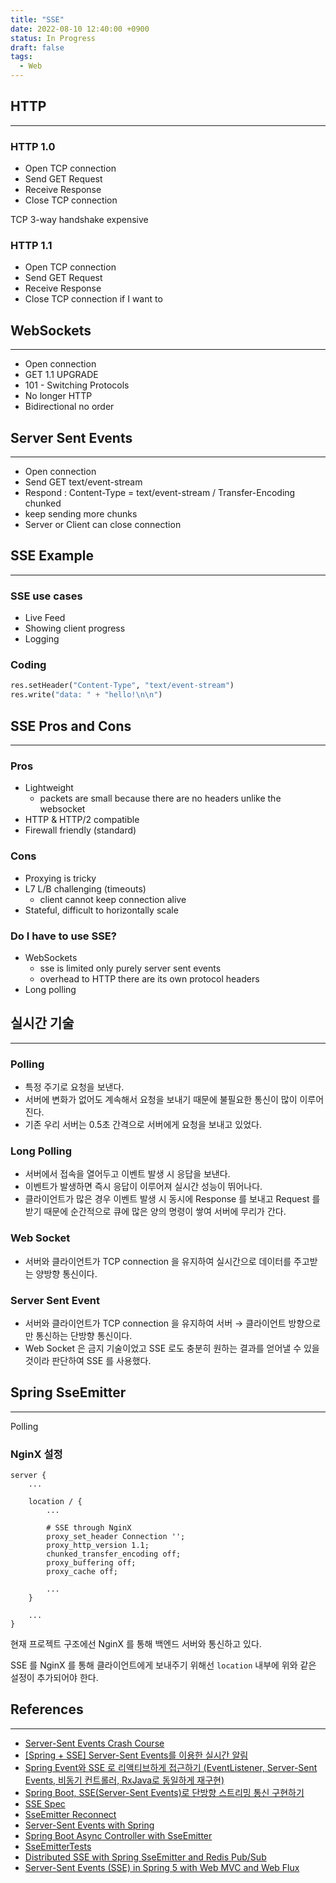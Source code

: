 ```yaml
---
title: "SSE"
date: 2022-08-10 12:40:00 +0900
status: In Progress
draft: false
tags:
  - Web
---
```

## HTTP
---
### HTTP 1.0

- Open TCP connection
- Send GET Request
- Receive Response
- Close TCP connection

TCP 3-way handshake expensive

### HTTP 1.1

- Open TCP connection
- Send GET Request
- Receive Response
- Close TCP connection if I want to

## WebSockets
---
- Open connection
- GET 1.1 UPGRADE
- 101 - Switching Protocols
- No longer HTTP
- Bidirectional no order

## Server Sent Events
---
- Open connection
- Send GET text/event-stream
- Respond : Content-Type = text/event-stream / Transfer-Encoding chunked
- keep sending more chunks
- Server or Client can close connection

## SSE Example
---
### SSE use cases

- Live Feed
- Showing client progress
- Logging

### Coding

```python
res.setHeader("Content-Type", "text/event-stream")
res.write("data: " + "hello!\n\n")
```

## SSE Pros and Cons
---
### Pros

- Lightweight
    - packets are small because there are no headers unlike the websocket
- HTTP & HTTP/2 compatible
- Firewall friendly (standard)

### Cons

- Proxying is tricky
- L7 L/B challenging (timeouts)
    - client cannot keep connection alive
- Stateful, difficult to horizontally scale

### Do I have to use SSE?

- WebSockets
    - sse is limited only purely server sent events
    - overhead to HTTP there are its own protocol headers
- Long polling

## 실시간 기술
---
### Polling

- 특정 주기로 요청을 보낸다.
- 서버에 변화가 없어도 계속해서 요청을 보내기 때문에 불필요한 통신이 많이 이루어진다.
- 기존 우리 서버는 0.5초 간격으로 서버에게 요청을 보내고 있었다.

### Long Polling

- 서버에서 접속을 열어두고 이벤트 발생 시 응답을 보낸다.
- 이벤트가 발생하면 즉시 응답이 이루어져 실시간 성능이 뛰어나다.
- 클라이언트가 많은 경우 이벤트 발생 시 동시에 Response 를 보내고 Request 를 받기 때문에 순간적으로 큐에 많은 양의 명령이 쌓여 서버에 무리가 간다.

### Web Socket

- 서버와 클라이언트가 TCP connection 을 유지하여 실시간으로 데이터를 주고받는 양방향 통신이다.

### Server Sent Event

- 서버와 클라이언트가 TCP connection 을 유지하여 서버 → 클라이언트 방향으로만 통신하는 단방향 통신이다.
- Web Socket 은 금지 기술이었고 SSE 로도 충분히 원하는 결과를 얻어낼 수 있을 것이라 판단하여 SSE 를 사용했다.

## Spring SseEmitter
---
Polling

### NginX 설정

```
server {
    ...

    location / {
        ...

        # SSE through NginX
        proxy_set_header Connection '';
        proxy_http_version 1.1;
        chunked_transfer_encoding off;
        proxy_buffering off;
        proxy_cache off;

        ...
    }

    ...
}
```

현재 프로젝트 구조에선 NginX 를 통해 백엔드 서버와 통신하고 있다.

SSE 를 NginX 를 통해 클라이언트에게 보내주기 위해선 `location` 내부에 위와 같은 설정이 추가되어야 한다.

## References
---
- [Server-Sent Events Crash Course](https://www.youtube.com/watch?v=4HlNv1qpZFY)
- [[Spring + SSE] Server-Sent Events를 이용한 실시간 알림](https://velog.io/@max9106/Spring-SSE-Server-Sent-Events%EB%A5%BC-%EC%9D%B4%EC%9A%A9%ED%95%9C-%EC%8B%A4%EC%8B%9C%EA%B0%84-%EC%95%8C%EB%A6%BC)
- [Spring Event와 SSE 로 리액티브하게 접근하기 (EventListener, Server-Sent Events, 비동기 컨트롤러, RxJava로 동일하게 재구현)](https://xzio.tistory.com/1000)
- [Spring Boot, SSE(Server-Sent Events)로 단방향 스트리밍 통신 구현하기](https://jsonobject.tistory.com/558)
- [SSE Spec](https://html.spec.whatwg.org/multipage/server-sent-events.html#dom-eventsource-readystate)
- [SseEmitter Reconnect](https://stackoverflow.com/questions/55287474/should-spring-sseemitter-complete-trigger-an-eventsource-reconnect-how-to-cl)
- [Server-Sent Events with Spring](https://golb.hplar.ch/2017/03/Server-Sent-Events-with-Spring.html)
- [Spring Boot Async Controller with SseEmitter](https://howtodoinjava.com/spring-boot2/rest/spring-async-controller-sseemitter/)
- [SseEmitterTests](https://github.com/spring-projects/spring-framework/blob/d3d91d4d224bc3bedbc17c33820a816afe935aeb/spring-webmvc/src/test/java/org/springframework/web/servlet/mvc/method/annotation/SseEmitterTests.java#L121)
- [Distributed SSE with Spring SseEmitter and Redis Pub/Sub](https://www.geekyhacker.com/2019/08/07/distributed-sse-with-spring-sseemitter-and-redis-pub-sub/)
- [Server-Sent Events (SSE) in Spring 5 with Web MVC and Web Flux](https://github.com/aliakh/demo-spring-sse)
